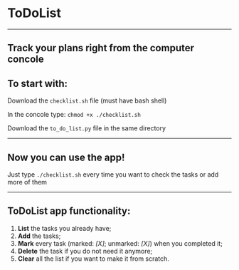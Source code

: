 # ToDoList
____
Track your plans right from the computer concole
----

## To start with:

Download the `checklist.sh` file (must have bash shell)

In the concole type: `chmod +x ./checklist.sh`

Download the `to_do_list.py` file in the same directory

____
## Now you can use the app!

Just type `./checklist.sh` every time you want to check the tasks or add more of them
____

## ToDoList app functionality:
1. __List__ the tasks you already have;
2. __Add__ the tasks;
4. __Mark__ every task (marked: _[X]_; unmarked: _[X]_) when you completed it;
5. __Delete__ the task if you do not need it anymore;
6. __Clear__ all the list if you want to make it from scratch.
